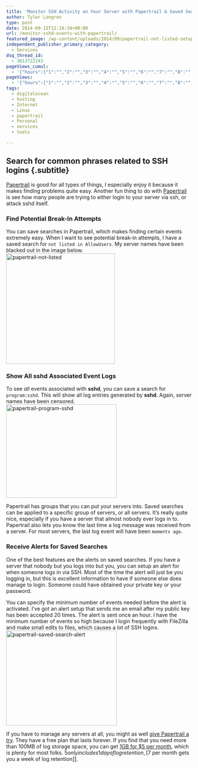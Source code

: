 ```yaml
---
title: 'Monitor SSH Activity on Your Server with Papertrail & Saved Searches'
author: Tyler Longren
type: post
date: 2014-09-15T12:18:34+00:00
url: /monitor-sshd-events-with-papertrail/
featured_image: /wp-content/uploads/2014/09/papertrail-not-listed-setup-e1410596439610.png
independent_publisher_primary_category:
  - Services
dsq_thread_id:
  - 3013722243
pageViews_cumul:
  - '{"hours":{"1":"","2":"","3":"","4":"","5":"","6":"","7":"","8":"","9":"","10":"","11":"","12":"","13":"","14":"","15":"","16":"","17":"","18":"","19":"","20":"","21":"","22":"","23":"","24":"","25":"","26":"","27":"","28":"","29":"","30":"","31":"","32":"","33":"","34":"","35":"","36":"","37":"","38":"","39":"","40":"","41":"","42":"","43":"","44":"","45":"","46":"","47":""},"days":{"2":"","3":"","4":"","5":"","6":"","7":"","8":"","9":"","10":"","11":"","12":"","13":"","14":""},"weeks":{"3":"","4":"","5":"","6":"","7":"","8":"","9":"","10":"","11":"","12":""},"months":{"4":"","5":"","6":"","7":"","8":"","9":"","10":"","11":"","12":"","13":"","14":"","15":"","16":"","17":"","18":"","19":"","20":"","21":"","22":"","23":"","24":""}}'
pageViews:
  - '{"hours":{"1":"","2":"","3":"","4":"","5":"","6":"","7":"","8":"","9":"","10":"","11":"","12":"","13":"","14":"","15":"","16":"","17":"","18":"","19":"","20":"","21":"","22":"","23":"","24":"","25":"","26":"","27":"","28":"","29":"","30":"","31":"","32":"","33":"","34":"","35":"","36":"","37":"","38":"","39":"","40":"","41":"","42":"","43":"","44":"","45":"","46":"","47":""},"days":{"2":"","3":"","4":"","5":"","6":"","7":"","8":"","9":"","10":"","11":"","12":"","13":"","14":""},"weeks":{"3":"","4":"","5":"","6":"","7":"","8":"","9":"","10":"","11":"","12":""},"months":{"4":"","5":"","6":"","7":"","8":"","9":"","10":"","11":"","12":"","13":"","14":"","15":"","16":"","17":"","18":"","19":"","20":"","21":"","22":"","23":"","24":""}}'
tags:
  - digitalocean
  - hosting
  - Internet
  - Linux
  - papertrail
  - Personal
  - services
  - tools

---
```

## Search for common phrases related to SSH logins {.subtitle}

[Papertrail][1] is good for all types of things, I especially enjoy it because it makes finding problems quite easy. Another fun thing to do with [Papertrail][1] is see how many people are trying to either login to your server via ssh, or attack sshd itself.

### Find Potential Break-In Attempts

You can save searches in Papertrail, which makes finding certain events extremely easy. When I want to see potential break-in attempts, I have a saved search for `not listed in AllowUsers`. My server names have been blacked out in the image below.  
[<img loading="lazy" src="https://i2.wp.com/longren.io/wp-content/uploads/2014/09/papertrail-not-listed-295x300.png?resize=295%2C300" alt="papertrail-not-listed" width="295" height="300" class="aligncenter size-medium wp-image-7443" srcset="https://i2.wp.com/www.longren.io/wp-content/uploads/2014/09/papertrail-not-listed.png?resize=295%2C300&ssl=1 295w, https://i2.wp.com/www.longren.io/wp-content/uploads/2014/09/papertrail-not-listed.png?resize=147%2C150&ssl=1 147w, https://i2.wp.com/www.longren.io/wp-content/uploads/2014/09/papertrail-not-listed.png?resize=689%2C700&ssl=1 689w, https://i2.wp.com/www.longren.io/wp-content/uploads/2014/09/papertrail-not-listed.png?w=941&ssl=1 941w" sizes="(max-width: 295px) 100vw, 295px" data-recalc-dims="1" />][2]

### Show All sshd Associated Event Logs

To see _all_ events associated with **sshd**, you can save a search for `program:sshd`. This will show all log entries generated by **sshd**. Again, server names have been censored.  
[<img loading="lazy" src="https://i0.wp.com/longren.io/wp-content/uploads/2014/09/papertrail-program-sshd-300x254.png?resize=300%2C254" alt="papertrail-program-sshd" width="300" height="254" class="aligncenter size-medium wp-image-7444" srcset="https://i1.wp.com/www.longren.io/wp-content/uploads/2014/09/papertrail-program-sshd.png?resize=300%2C254&ssl=1 300w, https://i1.wp.com/www.longren.io/wp-content/uploads/2014/09/papertrail-program-sshd.png?resize=150%2C127&ssl=1 150w, https://i1.wp.com/www.longren.io/wp-content/uploads/2014/09/papertrail-program-sshd.png?resize=1024%2C868&ssl=1 1024w, https://i1.wp.com/www.longren.io/wp-content/uploads/2014/09/papertrail-program-sshd.png?resize=700%2C594&ssl=1 700w, https://i1.wp.com/www.longren.io/wp-content/uploads/2014/09/papertrail-program-sshd.png?w=1123&ssl=1 1123w" sizes="(max-width: 300px) 100vw, 300px" data-recalc-dims="1" />][3]

Papertrail has groups that you can put your servers into. Saved searches can be applied to a specific group of servers, or all servers. It&#8217;s really quite nice, especially if you have a server that almost nobody ever logs in to. Papertrail also lets you know the last time a log message was received from a server. For most servers, the last log event will have been `moments ago`.

### Receive Alerts for Saved Searches

One of the best features are the alerts on saved searches. If you have a server that nobody but you logs into but you, you can setup an alert for when someone logs in via SSH. Most of the time the alert will just be you logging in, but this is excellent information to have if someone else does manage to login. Someone could have obtained your private key or your password.

You can specify the minimum number of events needed before the alert is activated. I&#8217;ve got an alert setup that sends me an email after my public key has been accepted 20 times. The alert is sent once an hour. I have the minimum number of events so high because I login frequently with FileZilla and make small edits to files, which causes a lot of SSH logins.  
[<img loading="lazy" src="https://i2.wp.com/longren.io/wp-content/uploads/2014/09/papertrail-saved-search-alert-300x258.png?resize=300%2C258" alt="papertrail-saved-search-alert" width="300" height="258" class="aligncenter size-medium wp-image-7451" srcset="https://i1.wp.com/www.longren.io/wp-content/uploads/2014/09/papertrail-saved-search-alert.png?resize=300%2C258&ssl=1 300w, https://i1.wp.com/www.longren.io/wp-content/uploads/2014/09/papertrail-saved-search-alert.png?resize=150%2C129&ssl=1 150w, https://i1.wp.com/www.longren.io/wp-content/uploads/2014/09/papertrail-saved-search-alert.png?resize=700%2C603&ssl=1 700w, https://i1.wp.com/www.longren.io/wp-content/uploads/2014/09/papertrail-saved-search-alert.png?w=883&ssl=1 883w" sizes="(max-width: 300px) 100vw, 300px" data-recalc-dims="1" />][4]

If you have to manage any servers at all, you might as well [give Papertrail a try][1]. They have a free plan that lasts forever. If you find that you need more than 100MB of log storage space, you can get [1GB for $5 per month][1], which is plenty for most folks. $5 only includes 1 day of log retention, [$7 per month gets you a week of log retention][1]. 


 [1]: https://papertrailapp.com/?thank=33d541
 [2]: https://i2.wp.com/longren.io/wp-content/uploads/2014/09/papertrail-not-listed.png
 [3]: https://i1.wp.com/longren.io/wp-content/uploads/2014/09/papertrail-program-sshd.png
 [4]: https://i0.wp.com/longren.io/wp-content/uploads/2014/09/papertrail-saved-search-alert.png
 [5]: #